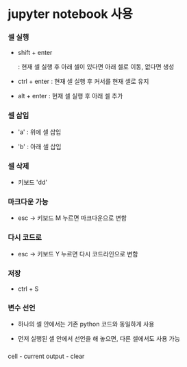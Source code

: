 # jupyter notebook 사용

### 셀 실행

- shift + enter
  
  : 현재 셀 실행 후 아래 셀이 있다면 아래 셀로 이동, 없다면 생성

- ctrl + enter
  : 현재 셀 실행 후 커서를 현재 셀로 유지

- alt + enter
  : 현재 셀 실행 후 아래 셀 추가



### 셀 삽입

- 'a'
  : 위에 셀 삽입

- 'b'
  : 아래 셀 삽입



### 셀 삭제

- 키보드 'dd'



### 마크다운 가능

- esc -> 키보드 M 누르면 마크다운으로 변함



### 다시 코드로

- esc -> 키보드 Y 누르면 다시 코드라인으로 변함



### 저장

- ctrl + S



### 변수 선언

- 하나의 셀 안에서는 기존 python 코드와 동일하게 사용

- 먼저 실행된 셀 안에서 선언을 해 놓으면, 다른 셀에서도 사용 가능





### 

cell - current output - clear




















